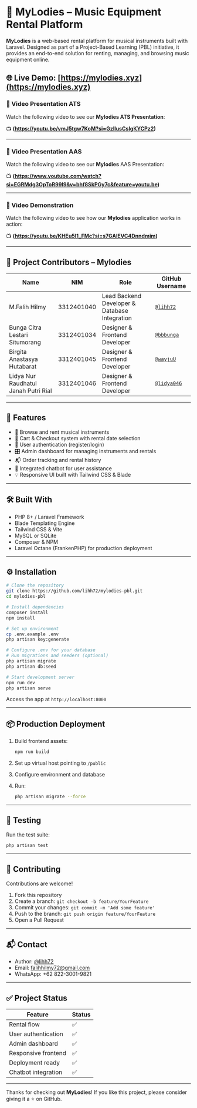 # 🎵 MyLodies – Music Equipment Rental Platform

**MyLodies** is a web-based rental platform for musical instruments built with Laravel. Designed as part of a Project-Based Learning (PBL) initiative, it provides an end-to-end solution for renting, managing, and browsing music equipment online.

🌐 **Live Demo**: [https://mylodies.xyz](https://mylodies.xyz)
---
### 🎥 Video Presentation ATS

Watch the following video to see our **Mylodies ATS Presentation**:

📺 **(https://youtu.be/vmJ5tgw7KoM?si=GzlIusCsIgKYCPz2)**

---

### 🎥 Video Presentation AAS

Watch the following video to see our **Mylodies** AAS Presentation:

📺 **(https://www.youtube.com/watch?si=EGRMdg3OpToR99I9&v=bhf8SkPGy7c&feature=youtu.be)**

---

### 🎥 Video Demonstration

Watch the following video to see how our **Mylodies** application works in action:

📺 **(https://youtu.be/KHEu5I1_FMc?si=s7GAIEVC4Dnndmim)**

---

## 👥 Project Contributors – Mylodies

| Name                      | NIM         | Role                                             | GitHub Username     |
|---------------------------|-------------|--------------------------------------------------|---------------------|
| M.Falih Hilmy             | 3312401040  | Lead Backend Developer & Database Integration    | [`@lihh72`](https://github.com/lihh72)           |
| Bunga Citra Lestari Situmorang             | 3312401034  | Designer & Frontend Developer         | [`@bbbunga`](https://github.com/bbbunga)         |
| Birgita Anastasya Hutabarat    | 3312401045  | Designer & Frontend Developer             | [`@wayjuU`](https://github.com/wayjuU)           |
| Lidya Nur Raudhatul Janah Putri Rial      | 3312401046  | Designer & Frontend Developer  | [`@lidya046`](https://github.com/lidya046)   |

---

## 🚀 Features

- 🛒 Browse and rent musical instruments
- 🧾 Cart & Checkout system with rental date selection
- 🔐 User authentication (register/login)
- 🎛️ Admin dashboard for managing instruments and rentals
- 📬 Order tracking and rental history
- 💬 Integrated chatbot for user assistance
- 💡 Responsive UI built with Tailwind CSS & Blade

---

## 🛠️ Built With

- PHP 8+ / Laravel Framework
- Blade Templating Engine
- Tailwind CSS & Vite
- MySQL or SQLite
- Composer & NPM
- Laravel Octane (FrankenPHP) for production deployment

---

## ⚙️ Installation

```bash
# Clone the repository
git clone https://github.com/lihh72/mylodies-pbl.git
cd mylodies-pbl

# Install dependencies
composer install
npm install

# Set up environment
cp .env.example .env
php artisan key:generate

# Configure .env for your database
# Run migrations and seeders (optional)
php artisan migrate
php artisan db:seed

# Start development server
npm run dev
php artisan serve
```

Access the app at `http://localhost:8000`

---

## 📦 Production Deployment

1. Build frontend assets:
   ```bash
   npm run build
   ```

2. Set up virtual host pointing to `/public`

3. Configure environment and database

4. Run:
   ```bash
   php artisan migrate --force
   ```

---

## 🧪 Testing

Run the test suite:

```bash
php artisan test
```

---

## 🤝 Contributing

Contributions are welcome!

1. Fork this repository
2. Create a branch: `git checkout -b feature/YourFeature`
3. Commit your changes: `git commit -m 'Add some feature'`
4. Push to the branch: `git push origin feature/YourFeature`
5. Open a Pull Request

---

## 📬 Contact

- Author: [@lihh72](https://github.com/lihh72)
- Email: falihhilmy72@gmail.com
- WhatsApp: +62 822-3001-9821

---

## ✅ Project Status

| Feature                  | Status |
|--------------------------|--------|
| Rental flow              | ✅     |
| User authentication      | ✅     |
| Admin dashboard          | ✅     |
| Responsive frontend      | ✅     |
| Deployment ready         | ✅     |
| Chatbot integration      | ✅     |

---

Thanks for checking out **MyLodies**! If you like this project, please consider giving it a ⭐️ on GitHub.
